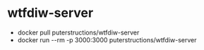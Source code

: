 # wtfdiw-server

- docker pull puterstructions/wtfdiw-server
- docker run --rm -p 3000:3000 puterstructions/wtfdiw-server
